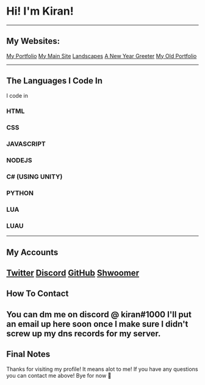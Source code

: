 # Hi! I'm Kiran!
---
## My Websites:
[My Portfolio](https://kiranpl.com)
[My Main Site](https://kiran.at)
[Landscapes](https://landscapes.kiranpl.com)
[A New Year Greeter](https://happy-new-years.kiranpl.com)
[My Old Portfolio](https://archive.kiranpl.com)

---
## The Languages I Code In
I code in 
### HTML
### CSS
### JAVASCRIPT
### NODEJS
### C# (USING UNITY)
### PYTHON
### LUA 
### LUAU
---

## My Accounts
[Twitter](https://twitter.com/hiimkiran_)
[Discord](https://discord.gg/Kv9EChFgwu)
[GitHub](https://github.com/KiranPL0)
[Shwoomer](https://shwoomer.xyz/user/kiran)
---

## How To Contact
You can dm me on discord @ kiran#1000
I'll put an email up here soon once I make sure I didn't screw up my dns records for my server.
---

## Final Notes
Thanks for visiting my profile! It means alot to me!
If you have any questions you can contact me above! 
Bye for now :wave:


